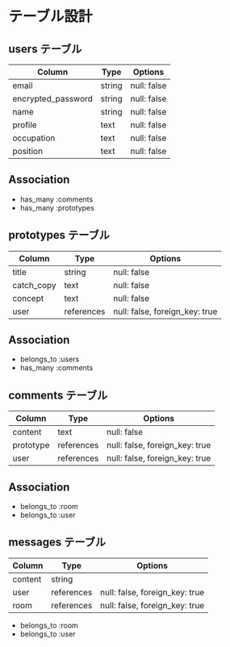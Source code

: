 # テーブル設計

## users テーブル

| Column             | Type   | Options     |
|------------------- | ------ | ----------- |
| email              | string | null: false |
| encrypted_password | string | null: false |
| name               | string | null: false |
| profile            | text   | null: false |
| occupation         | text   | null: false |
| position           | text   | null: false |

## Association

- has_many :comments
- has_many :prototypes

## prototypes テーブル

| Column             | Type       | Options     |
|------------------- | ------     | ----------- |
| title              | string     | null: false                    |
| catch_copy         | text       | null: false                    |
| concept            | text       | null: false                    |
| user               | references | null: false, foreign_key: true |

## Association

- belongs_to :users
- has_many :comments

## comments テーブル

| Column             | Type       | Options                        |
|------------------- | ---------- | ------------------------------ |
| content            | text       | null: false                    |
| prototype          | references | null: false, foreign_key: true |
| user               | references | null: false, foreign_key: true |

## Association

- belongs_to :room
- belongs_to :user

## messages テーブル

| Column             | Type       | Options                        |
|------------------- | ---------- | ------------------------------ |
| content            | string     |                                |
| user               | references | null: false, foreign_key: true |
| room               | references | null: false, foreign_key: true |

- belongs_to :room
- belongs_to :user
